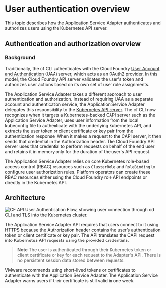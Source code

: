 # User authentication overview

This topic describes how the Application Service Adapter authenticates and authorizes users using the Kubernetes API server.

## <a id="auth-overview"></a> Authentication and authorization overview

### <a id="background"></a> Background

Traditionally, the cf CLI authenticates with the Cloud Foundry [User Account and Authentication](https://docs.cloudfoundry.org/concepts/architecture/uaa.html) (UAA) server, which acts as an OAuth2 provider. In this model, the Cloud Foundry API server validates the user's token and authorizes user actions based on its own set of user role assignments.

The Application Service Adapter takes a different approach to user authentication and authorization. Instead of requiring UAA as a separate account and authentication service, the Application Service Adapter delegates this responsibility to the [Kubernetes API server](https://kubernetes.io/docs/reference/access-authn-authz/authentication/). The cf CLI now recognizes when it targets a Kubernetes-backed CAPI server such as the Application Service Adapter, uses user information from the local kubeconfig file to authenticate with the underlying Kubernetes API, and extracts the user token or client certificate or key pair from the authentication response. When it makes a request to the CAPI server, it then sends that credential in the Authorization header. The Cloud Foundry API server uses that credential to perform requests on behalf of the end user and retains it in memory only for the duration of the user's API request.

The Application Service Adapter relies on core Kubernetes role-based access control (RBAC) resources such as `ClusterRole` and `RoleBinding` to configure user authorization rules. Platform operators can create these RBAC resources either using the Cloud Foundry role API endpoints or directly in the Kubernetes API.


## <a id="architecture"></a> Architecture

![CF API User Authentication Flow, showing user connection through cd CLI and TLS into the Kubernetes cluster.](images/tas_adapter_user_auth_flow.jpg)

The Application Service Adapter API requires that users connect to it using HTTPS because the Authorization header contains the user’s authentication token or client certificate or key pair. The API translates the CAPI request into Kubernetes API requests using the provided credentials.

>**Note** The user is authenticated through their Kubernetes token or client certificate or key for each request to the Adapter's API. There is no persistent session data stored between requests.

VMware recommends using short-lived tokens or certificates to authenticate with the Application Service Adapter.
The Application Service Adapter warns users if their certificate is still valid in one week.